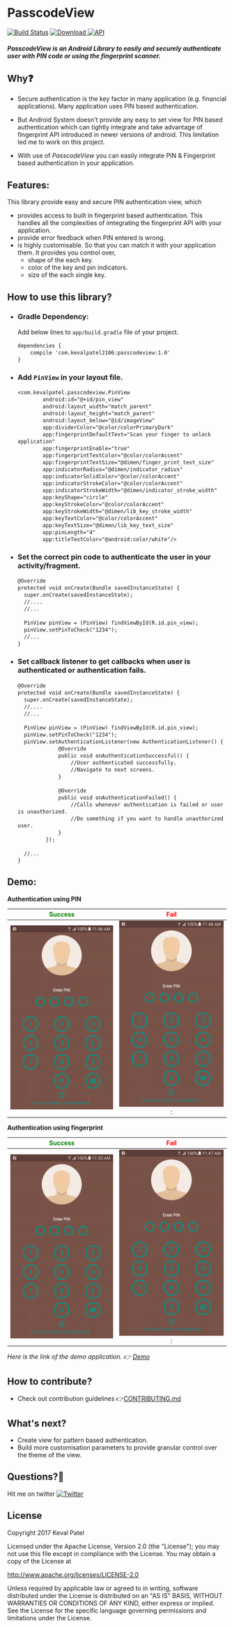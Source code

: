 # PasscodeView
[![Build Status](https://travis-ci.org/kevalpatel2106/PasscodeView.svg?branch=master)](https://travis-ci.org/kevalpatel2106/PasscodeView) [ ![Download](https://api.bintray.com/packages/kevalpatel2106/maven/PasscodeView/images/download.svg) ](https://bintray.com/kevalpatel2106/maven/PasscodeView/_latestVersion) [![API](https://img.shields.io/badge/API-16%2B-orange.svg?style=flat)](https://android-arsenal.com/api?level=16)

##### PasscodeView is an Android Library to easily and securely authenticate user with PIN code or using the fingerprint scanner.


## Why❓
- Secure authentication is the key factor in many application (e.g. financial applications). Many application uses PIN based authentication. 
- But Android System doesn't provide any easy to set view for PIN based authentication which can tightly integrate and take advantage of fingerprint API introduced in newer versions of android. This limitation led me to work on this project.

- With use of *PasscodeView* you can easily integrate PIN & Fingerprint based authentication in your application. 


## Features:
This library provide easy and secure PIN authentication view, which
- provides access to built in fingerprint based authentication. This handles all the complexities of imtegrating the fingerprint API with your application.
- provide error feedback when PIN entered is wrong.
- is highly customisable. So that you can match it with your application them. It provides you control over,
  - shape of the each key.
  - color of the key and pin indicators.
  - size of the each single key.
  

## How to use this library?
- ### Gradle Dependency:
  Add below lines to `app/build.gradle` file of your project.
  ```
  dependencies {
      compile 'com.kevalpatel2106:passcodeview:1.0'
  }
  ```
  
- ### Add `PinView` in your layout file.
  ```
  <com.kevalpatel.passcodeview.PinView
          android:id="@+id/pin_view"
          android:layout_width="match_parent"
          android:layout_height="match_parent"
          android:layout_below="@id/imageView"
          app:dividerColor="@color/colorPrimaryDark"
          app:fingerprintDefaultText="Scan your finger to unlock application"
          app:fingerprintEnable="true"
          app:fingerprintTextColor="@color/colorAccent"
          app:fingerprintTextSize="@dimen/finger_print_text_size"
          app:indicatorRadius="@dimen/indicator_radius"
          app:indicatorSolidColor="@color/colorAccent"
          app:indicatorStrokeColor="@color/colorAccent"
          app:indicatorStrokeWidth="@dimen/indicator_stroke_width"
          app:keyShape="circle"
          app:keyStrokeColor="@color/colorAccent"
          app:keyStrokeWidth="@dimen/lib_key_stroke_width"
          app:keyTextColor="@color/colorAccent"
          app:keyTextSize="@dimen/lib_key_text_size"
          app:pinLength="4"
          app:titleTextColor="@android:color/white"/>
  ```
  
- ### Set the correct pin code to authenticate the user in your activity/fragment.
  ```
  @Override
  protected void onCreate(Bundle savedInstanceState) {
    super.onCreate(savedInstanceState);
    //....
    //...
          
    PinView pinView = (PinView) findViewById(R.id.pin_view);
    pinView.setPinToCheck("1234");
    //...
  }
  ```

- ### Set callback listener to get callbacks when user is authenticated or authentication fails.
  ```
  @Override
  protected void onCreate(Bundle savedInstanceState) {
    super.onCreate(savedInstanceState);
    //....
    //...
          
    PinView pinView = (PinView) findViewById(R.id.pin_view);
    pinView.setPinToCheck("1234");
    pinView.setAuthenticationListener(new AuthenticationListener() {
               @Override
               public void onAuthenticationSuccessful() {
                   //User authenticated successfully.
                   //Navigate to next screens.
               }
   
               @Override
               public void onAuthenticationFailed() {
                   //Calls whenever authentication is failed or user is unauthorized.
                   //Do something if you want to handle unauthorized user.
               }
           });
           
    //...
  }
  ```

## Demo: 
**Authentication using PIN**

|<font color="green">Success</font>|<font color="red">Fail</font>|
|:---:|:---:|
|![PIN Success](/resource/pin_success.gif)|![PIN Failed](/resource/fingerprint_failed.gif):|

**Authentication using fingerprint**

|<font color="green">Success</font>|<font color="red">Fail</font>|
|:---:|:---:|
|![Fingerprint Success](/resource/fingerprint_success.gif)|![Fingerprint Failed](/resource/pin_failed.gif):|

*Here is the link of the demo application. 👉 [Demo](resource/sample.apk)*


## How to contribute?
* Check out contribution guidelines 👉[CONTRIBUTING.md](https://github.com/kevalpatel2106/PasscodeView/blob/master/CONTRIBUTING.md)


## What's next?
- Create view for pattern based authentication.
- Build more customisation parameters to provide granular control over the theme of the view. 


## Questions?🤔
Hit me on twitter [![Twitter](https://img.shields.io/badge/Twitter-@kevalpatel2106-blue.svg?style=flat)](https://twitter.com/kevalpatel2106)


## License
Copyright 2017 Keval Patel

Licensed under the Apache License, Version 2.0 (the "License"); you may not use this file except in compliance with the License. You may obtain a copy of the License at

http://www.apache.org/licenses/LICENSE-2.0

Unless required by applicable law or agreed to in writing, software distributed under the License is distributed on an "AS IS" BASIS, WITHOUT WARRANTIES OR CONDITIONS OF ANY KIND, either express or implied. See the License for the specific language governing permissions and limitations under the License.

